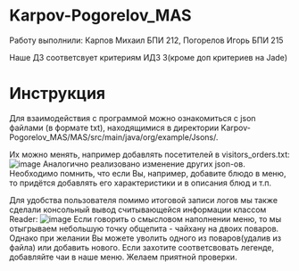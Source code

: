 # Karpov-Pogorelov_MAS
Работу выполнили: Карпов Михаил БПИ 212, Погорелов Игорь БПИ 215

Наше ДЗ соответсвует критериям ИДЗ 3(кроме доп критериев на Jade)

# Инструкция
Для взаимодействия с программой можно ознакомиться с json файлами (в формате txt), находящимися 
в директории Karpov-Pogorelov_MAS/MAS/src/main/java/org/example/Jsons/.

Их можно менять, например добавлять посетителей в visitors_orders.txt:
![image](https://user-images.githubusercontent.com/89385262/227809645-701e369d-6fd3-4b9d-8634-88bb997de75f.png)
Аналогично реализовано изменение других json-ов. Необходимо помнить, что если Вы, например, добавите блюдо в меню,
то придётся добавлять его характеристики и в описания блюд и т.п.

Для удобства пользователя помимо итоговой записи логов мы также сделали консольный вывод считывающейся информации классом Reader:
![image](https://user-images.githubusercontent.com/89385262/227809811-66cd2d92-2deb-4885-b954-d19b214936ef.png)
Если говорить о смысловом наполнении меню, то мы отыгрываем небольшую точку общепита - чайхану на двоих поваров. 
Однако при желании Вы можете уволить одного из поваров(удалив из файла) или добавить нового.
Если захотите соответсвовать легенде, добавляйте чаи в наше меню.
Желаем приятной проверки.
